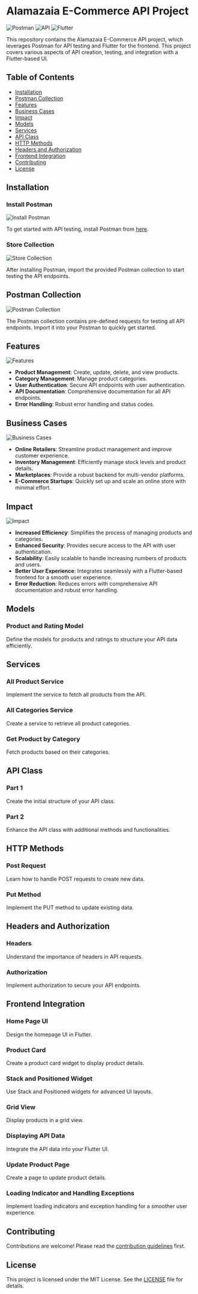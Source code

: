 # Alamazaia E-Commerce API Project

![Postman](https://img.shields.io/badge/Postman-FF6C37?style=for-the-badge&logo=postman&logoColor=white)
![API](https://img.shields.io/badge/API-0052CC?style=for-the-badge&logo=api&logoColor=white)
![Flutter](https://img.shields.io/badge/Flutter-02569B?style=for-the-badge&logo=flutter&logoColor=white)

This repository contains the Alamazaia E-Commerce API project, which leverages Postman for API testing and Flutter for the frontend. This project covers various aspects of API creation, testing, and integration with a Flutter-based UI.

## Table of Contents
- [Installation](#installation)
- [Postman Collection](#postman-collection)
- [Features](#features)
- [Business Cases](#business-cases)
- [Impact](#impact)
- [Models](#models)
- [Services](#services)
- [API Class](#api-class)
- [HTTP Methods](#http-methods)
- [Headers and Authorization](#headers-and-authorization)
- [Frontend Integration](#frontend-integration)
- [Contributing](#contributing)
- [License](#license)

## Installation

### Install Postman
![Install Postman](https://img.shields.io/badge/Install-Postman-FF6C37?style=for-the-badge&logo=postman&logoColor=white)

To get started with API testing, install Postman from [here](https://www.postman.com/downloads/).

### Store Collection
![Store Collection](https://img.shields.io/badge/Store-Collection-FF6C37?style=for-the-badge&logo=postman&logoColor=white)

After installing Postman, import the provided Postman collection to start testing the API endpoints.

## Postman Collection
![Postman Collection](https://img.shields.io/badge/Postman-Collection-FF6C37?style=for-the-badge&logo=postman&logoColor=white)

The Postman collection contains pre-defined requests for testing all API endpoints. Import it into your Postman to quickly get started.

## Features
![Features](https://img.shields.io/badge/Features-0052CC?style=for-the-badge&logo=api&logoColor=white)

- **Product Management**: Create, update, delete, and view products.
- **Category Management**: Manage product categories.
- **User Authentication**: Secure API endpoints with user authentication.
- **API Documentation**: Comprehensive documentation for all API endpoints.
- **Error Handling**: Robust error handling and status codes.

## Business Cases
![Business Cases](https://img.shields.io/badge/Business-Cases-0052CC?style=for-the-badge&logo=api&logoColor=white)

- **Online Retailers**: Streamline product management and improve customer experience.
- **Inventory Management**: Efficiently manage stock levels and product details.
- **Marketplaces**: Provide a robust backend for multi-vendor platforms.
- **E-Commerce Startups**: Quickly set up and scale an online store with minimal effort.

## Impact
![Impact](https://img.shields.io/badge/Impact-02569B?style=for-the-badge&logo=flutter&logoColor=white)

- **Increased Efficiency**: Simplifies the process of managing products and categories.
- **Enhanced Security**: Provides secure access to the API with user authentication.
- **Scalability**: Easily scalable to handle increasing numbers of products and users.
- **Better User Experience**: Integrates seamlessly with a Flutter-based frontend for a smooth user experience.
- **Error Reduction**: Reduces errors with comprehensive API documentation and robust error handling.

## Models

### Product and Rating Model
Define the models for products and ratings to structure your API data efficiently.

## Services

### All Product Service
Implement the service to fetch all products from the API.

### All Categories Service
Create a service to retrieve all product categories.

### Get Product by Category
Fetch products based on their categories.

## API Class

### Part 1
Create the initial structure of your API class.

### Part 2
Enhance the API class with additional methods and functionalities.

## HTTP Methods

### Post Request
Learn how to handle POST requests to create new data.

### Put Method
Implement the PUT method to update existing data.

## Headers and Authorization

### Headers
Understand the importance of headers in API requests.

### Authorization
Implement authorization to secure your API endpoints.

## Frontend Integration

### Home Page UI
Design the homepage UI in Flutter.

### Product Card
Create a product card widget to display product details.

### Stack and Positioned Widget
Use Stack and Positioned widgets for advanced UI layouts.

### Grid View
Display products in a grid view.

### Displaying API Data
Integrate the API data into your Flutter UI.

### Update Product Page
Create a page to update product details.

### Loading Indicator and Handling Exceptions
Implement loading indicators and exception handling for a smoother user experience.

## Contributing
Contributions are welcome! Please read the [contribution guidelines](CONTRIBUTING.md) first.

## License
This project is licensed under the MIT License. See the [LICENSE](LICENSE) file for details.
